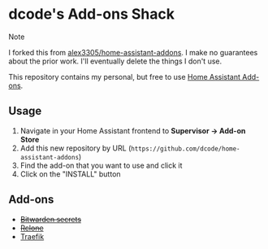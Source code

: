 # dcode's Add-ons Shack

> [!NOTE]
> I forked this from [alex3305/home-assistant-addons](https://github.com/alex3305/home-assistant-addons).
> I make no guarantees about the prior work. I'll
> eventually delete the things I don't use.

This repository contains my personal, but free to use [Home Assistant Add-ons](https://www.home-assistant.io/addons/).

## Usage

1. Navigate in your Home Assistant frontend to __Supervisor -> Add-on Store__
2. Add this new repository by URL (`https://github.com/dcode/home-assistant-addons`)
3. Find the add-on that you want to use and click it
4. Click on the "INSTALL" button

## Add-ons

* ~~[Bitwarden secrets](bitwarden-secrets/README.md)~~
* ~~[Rclone](rclone/README.md)~~
* [Traefik](traefik/README.md)
